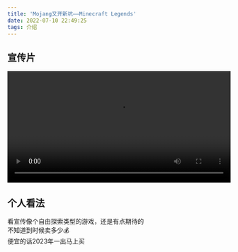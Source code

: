 ```yaml
---
title: 'Mojang又开新坑——Minecraft Legends'
date: 2022-07-10 22:49:25
tags: 介绍
---
```

## 宣传片

<video src="https://media.xmnetwork.ga/api?path=/videometa/Minecraft-Legends-AD.mp4&raw=true" controls="controls" style="width:100%"></video>

## 个人看法

看宣传像个自由探索类型的游戏，还是有点期待的  
不知道到时候卖多少💰  
便宜的话2023年一出马上买
